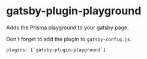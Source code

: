 # gatsby-plugin-playground

Adds the Prisma playground to your gatsby page.

Don't forget to add the plugin to `gatsby-config.js`.

```
plugins: [`gatsby-plugin-playground`]
```
